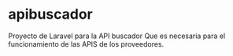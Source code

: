 # apibuscador
Proyecto de Laravel para la API buscador
Que es necesaria para el funcionamiento de las APIS de los proveedores.
